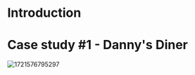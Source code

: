 # Introduction 
# Case study #1 - Danny's Diner
![1721576795297](https://github.com/user-attachments/assets/ca20dc99-84b0-4dcf-b7a4-8b1b90404058)
